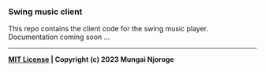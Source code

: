 ### Swing music client
This repo contains the client code for the swing music player. Documentation coming soon ...

---
**[MIT License](https://opensource.org/licenses/MIT) | Copyright (c) 2023 Mungai Njoroge**
